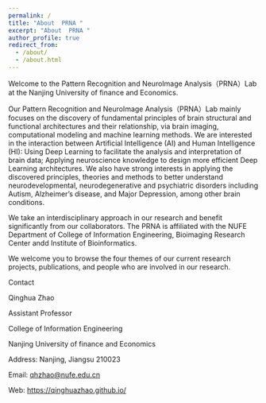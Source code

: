 ```yaml
---
permalink: /
title: "About  PRNA "
excerpt: "About  PRNA "
author_profile: true
redirect_from:
  - /about/
  - /about.html
---
```


Welcome to the Pattern Recognition and NeuroImage Analysis（PRNA）Lab at the Nanjing University of finance and Economics.

Our Pattern Recognition and NeuroImage Analysis（PRNA）Lab mainly focuses on the discovery of fundamental principles of brain structural and functional architectures and their relationship, via brain imaging, computational modeling and machine learning methods. We are interested in the interaction between Artificial Intelligence (AI) and Human Intelligence (HI): Using Deep Learning to facilitate the analysis and interpretation of brain data; Applying neuroscience knowledge to design more efficient Deep Learning architectures. We also have strong interests in applying the discovered principles, theories and methods to better understand neurodevelopmental, neurodegenerative and psychiatric disorders including Autism, Alzheimer’s disease, and Major Depression, among other brain conditions.

We take an interdisciplinary approach in our research and benefit significantly from our collaborators. The PRNA is affiliated with the NUFE Department of College of Information Engineering, Bioimaging Research Center andd Institute of Bioinformatics.

We welcome you to browse the four themes of our current research projects, publications, and people who are involved in our research.

Contact

Qinghua Zhao

Assistant Professor

College of Information Engineering

Nanjing University of finance and Economics

Address: Nanjing, Jiangsu 210023

Email: qhzhao@nufe.edu.cn

Web: https://qinghuazhao.github.io/
